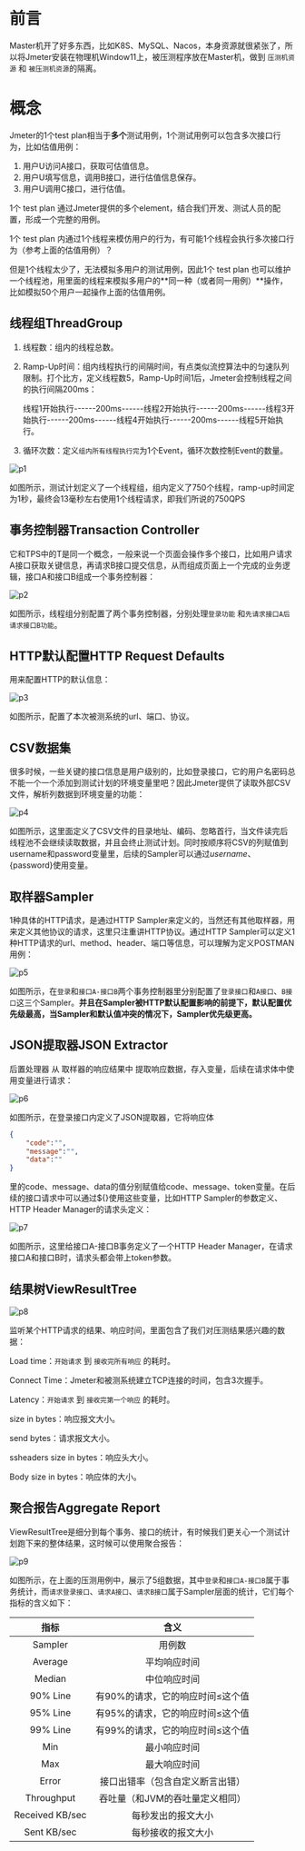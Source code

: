 # 前言

Master机开了好多东西，比如K8S、MySQL、Nacos，本身资源就很紧张了，所以将Jmeter安装在物理机Window11上，被压测程序放在Master机，做到 `压测机资源` 和 `被压测机资源`的隔离。

# 概念

Jmeter的1个test plan相当于**多个**测试用例，1个测试用例可以包含多次接口行为，比如估值用例：

1. 用户U访问A接口，获取可估值信息。
2. 用户U填写信息，调用B接口，进行估值信息保存。
3. 用户U调用C接口，进行估值。

1个 test plan 通过Jmeter提供的多个element，结合我们开发、测试人员的配置，形成一个完整的用例。

1个 test plan 内通过1个线程来模仿用户的行为，有可能1个线程会执行多次接口行为（参考上面的估值用例）？

但是1个线程太少了，无法模拟多用户的测试用例，因此1个 test plan 也可以维护一个线程池，用里面的线程来模拟多用户的**同一种（或者同一用例）**操作，比如模拟50个用户一起操作上面的估值用例。

## 线程组ThreadGroup

1. 线程数：组内的线程总数。

2. Ramp-Up时间：组内线程执行的间隔时间，有点类似流控算法中的匀速队列限制。打个比方，定义线程数5，Ramp-Up时间1后，Jmeter会控制线程之间的执行间隔200ms：

   线程1开始执行------200ms------线程2开始执行------200ms------线程3开始执行------200ms------线程4开始执行------200ms------线程5开始执行。

3. 循环次数：定义`组内所有线程执行完`为1个Event，循环次数控制Event的数量。

![p1](01.assets/p1.jpg)

如图所示，测试计划定义了一个线程组，组内定义了750个线程，ramp-up时间定为1秒，最终会13毫秒左右使用1个线程请求，即我们所说的750QPS

## 事务控制器Transaction Controller

它和TPS中的T是同一个概念，一般来说一个页面会操作多个接口，比如用户请求A接口获取关键信息，再请求B接口提交信息，从而组成页面上一个完成的业务逻辑，接口A和接口B组成一个事务控制器：

![p2](01.assets/p2.jpg)

如图所示，线程组分别配置了两个事务控制器，分别处理`登录功能` 和`先请求接口A后请求接口B功能`。

## HTTP默认配置HTTP Request Defaults

用来配置HTTP的默认信息：

![p3](01.assets/p3.jpg)

如图所示，配置了本次被测系统的url、端口、协议。

## CSV数据集

很多时候，一些关键的接口信息是用户级别的，比如登录接口，它的用户名密码总不能一个一个添加到测试计划的环境变量里吧？因此Jmeter提供了读取外部CSV文件，解析列数据到环境变量的功能：

![p4](01.assets/p4.jpg)

如图所示，这里面定义了CSV文件的目录地址、编码、忽略首行，当文件读完后线程池不会继续读取数据，并且会终止测试计划。同时按顺序将CSV的列赋值到username和password变量里，后续的Sampler可以通过${username}、${password}使用变量。

## 取样器Sampler

1种具体的HTTP请求，是通过HTTP Sampler来定义的，当然还有其他取样器，用来定义其他协议的请求，这里只注重讲HTTP协议。通过HTTP Sampler可以定义1种HTTP请求的url、method、header、端口等信息，可以理解为定义POSTMAN用例：

![p5](01.assets/p5.jpg)

如图所示，在`登录`和`接口A-接口B`两个事务控制器里分别配置了`登录接口`和`A接口`、`B接口`这三个Sampler。**并且在Sampler被HTTP默认配置影响的前提下，默认配置优先级最高，当Sampler和默认值冲突的情况下，Sampler优先级更高。**

## JSON提取器JSON Extractor

后置处理器 从 取样器的响应结果中 提取响应数据，存入变量，后续在请求体中使用变量进行请求：

![p6](01.assets/p6.jpg)

如图所示，在登录接口内定义了JSON提取器，它将响应体

```json
{
    "code":"",
    "message":"",
    "data":""
}
```

里的code、message、data的值分别赋值给code、message、token变量。在后续的接口请求中可以通过${}使用这些变量，比如HTTP Sampler的参数定义、HTTP Header Manager的请求头定义：

![p7](01.assets/p7.jpg)

如图所示，这里给接口A-接口B事务定义了一个HTTP Header Manager，在请求接口A和接口B时，请求头都会带上token参数。

## 结果树ViewResultTree

![p8](01.assets/p8.jpg)

监听某个HTTP请求的结果、响应时间，里面包含了我们对压测结果感兴趣的数据：

Load time：`开始请求` 到 `接收完所有响应` 的耗时。

Connect Time：Jmeter和被测系统建立TCP连接的时间，包含3次握手。

Latency：`开始请求` 到 `接收完第一个响应` 的耗时。

size in bytes：响应报文大小。

send bytes：请求报文大小。

ssheaders size in bytes：响应头大小。

Body size in bytes：响应体的大小。

## 聚合报告Aggregate Report

ViewResultTree是细分到每个事务、接口的统计，有时候我们更关心一个测试计划跑下来的整体结果，这时候可以使用聚合报告：

![p9](01.assets/p9.jpg)

如图所示，在上面的压测用例中，展示了5组数据，其中`登录`和`接口A-接口B`属于事务统计，而`请求登录接口`、`请求A接口`、`请求B接口`属于Sampler层面的统计，它们每个指标的含义如下：

|      指标       |               含义               |
| :-------------: | :------------------------------: |
|     Sampler     |              用例数              |
|     Average     |           平均响应时间           |
|     Median      |           中位响应时间           |
|    90% Line     | 有90%的请求，它的响应时间≤这个值 |
|    95% Line     | 有95%的请求，它的响应时间≤这个值 |
|    99% Line     | 有99%的请求，它的响应时间≤这个值 |
|       Min       |           最小响应时间           |
|       Max       |           最大响应时间           |
|      Error      | 接口出错率（包含自定义断言出错） |
|   Throughput    | 吞吐量（和JVM的吞吐量定义相同）  |
| Received KB/sec |        每秒发出的报文大小        |
|   Sent KB/sec   |        每秒接收的报文大小        |

